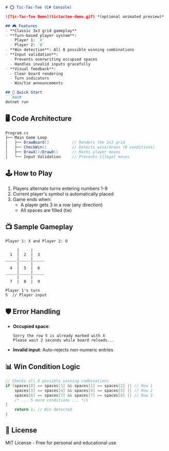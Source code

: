 ```markdown
# ⭕ Tic-Tac-Toe (C# Console)

![Tic-Tac-Toe Demo](tictactoe-demo.gif) *(optional animated preview)*

## 🎮 Features
- **Classic 3x3 grid gameplay**
- **Turn-based player system**:
  - Player 1: `X`
  - Player 2: `O`
- **Win detection**: All 8 possible winning combinations
- **Input validation**:
  - Prevents overwriting occupied spaces
  - Handles invalid inputs gracefully
- **Visual feedback**:
  - Clear board rendering
  - Turn indicators
  - Win/tie announcements

## 🚀 Quick Start
```bash
dotnet run
```

## 🖥️ Code Architecture
```csharp
Program.cs
├── Main Game Loop
│   ├── DrawBoard()          // Renders the 3x3 grid
│   ├── CheckWin()           // Detects wins/draws (8 conditions)
│   ├── DrawX()/DrawO()      // Marks player moves
│   └── Input Validation     // Prevents illegal moves
```

## 🕹️ How to Play
1. Players alternate turns entering numbers 1-9
2. Current player's symbol is automatically placed
3. Game ends when:
   - A player gets 3 in a row (any direction)
   - All spaces are filled (tie)

## 📺 Sample Gameplay
```
Player 1: X and Player 2: O

     |     |     
  1  |  2  |  3  
_____|_____|_____
     |     |     
  4  |  5  |  6  
_____|_____|_____
     |     |     
  7  |  8  |  9  

Player 1's turn
5  // Player input
```

## 🛡️ Error Handling
- **Occupied space**:
  ``` 
  Sorry the row 5 is already marked with X
  Please wait 2 seconds while board reloads...
  ```
- **Invalid input**: Auto-rejects non-numeric entries


## 📊 Win Condition Logic
```csharp
// Checks all 8 possible winning combinations
if (spaces[0] == spaces[1] && spaces[1] == spaces[2] || // Row 1
    spaces[3] == spaces[4] && spaces[4] == spaces[5] || // Row 2
    spaces[6] == spaces[7] && spaces[7] == spaces[8] || // Row 3
    /* ... 5 more conditions ... */)
{
    return 1; // Win detected
}
```

## 📜 License
MIT License - Free for personal and educational use
```

